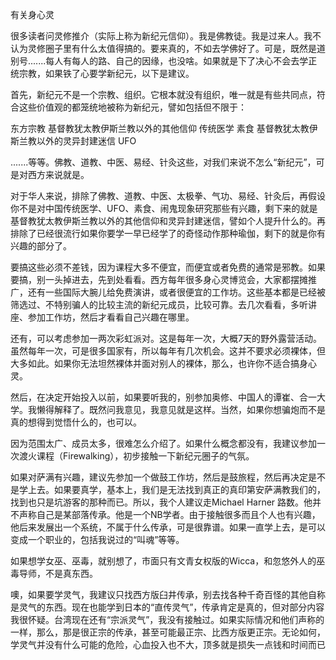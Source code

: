 有关身心灵

很多读者问灵修推介（实际上称为新纪元信仰）。我是佛教徒。我是过来人。我不认为灵修圈子里有什么太值得搞的。要来真的，不如去学佛好了。可是，既然是道别号.......每人有每人的路、自己的因缘，也没啥。如果就是下了决心不会去学正统宗教，如果铁了心要学新纪元，以下是建议。

首先，新纪元不是一个宗教、组织。它根本就没有组织，唯一就是有些共同点，符合这些价值观的都笼统地被称为新纪元，譬如包括但不限于：

东方宗教
基督教犹太教伊斯兰教以外的其他信仰
传统医学
素食
基督教犹太教伊斯兰教以外的灵异封建迷信
UFO

.......等等。佛教、道教、中医、易经、针灸这些，对我们来说不怎么“新纪元”，可是对西方来说就是。

对于华人来说，排除了佛教、道教、中医、太极拳、气功、易经、针灸后，再假设你不是对中国传统医学、UFO、素食、闹鬼现象研究那些有兴趣，剩下来的就是基督教犹太教伊斯兰教以外的其他信仰和灵异封建迷信，譬如个人提升什么的。再排除了已经很流行如果你要学一早已经学了的奇怪动作那种瑜伽，剩下的就是你有兴趣的部分了。

要搞这些必须不差钱，因为课程大多不便宜，而便宜或者免费的通常是邪教。如果要搞，别一头掉进去，先到处看看。西方每年很多身心灵博览会，大家都摆摊推广，还有一些国际大腕儿给免费演讲，或者很便宜的工作坊。这些基本都是已经被筛选过、不特别骗人的比较主流的新纪元成员，比较可靠。去几次看看，多听讲座、参加工作坊，然后才看看自己兴趣在哪里。

还有，可以考虑参加一两次彩虹派对。这是每年一次，大概7天的野外露营活动。虽然每年一次，可是很多国家有，所以每年有几次机会。这并不要求必须裸体，但大多如此。如果你无法坦然裸体并面对别人的裸体，那么，也许你不适合搞身心灵。

然后，在决定开始投入以前，如果要听我的，别参加奥修、中国人的谭崔、合一大学。我懒得解释了。既然问我意见，我意见就是这样。当然，如果你想骗炮而不是真的想得到觉悟什么的，也可以。

因为范围太广、成员太多，很难怎么介绍了。如果什么概念都没有，我建议参加一次渡火课程（Firewalking），初步接触一下新纪元圈子的气氛。

如果对萨满有兴趣，建议先参加一个做鼓工作坊，然后是鼓旅程，然后再决定是不是学上去。如果要真学，基本上，我们是无法找到真正的真印第安萨满教我们的，找到也只是坑游客的那种而已。所以，我个人建议走Michael Harner 路数。他并不声称自己是某部落传承。他是一个NB学者。由于接触很多而且个人也有兴趣，他后来发展出一个系统，不属于什么传承，可是很靠谱。如果一直学上去，是可以变成一个职业的，包括我说过的“叫魂”等等。

如果想学女巫、巫毒，就别想了，市面只有文青女权版的Wicca，和忽悠外人的巫毒导师，不是真东西。

噢，如果要学灵气，我建议只找西方版臼井传承，别去找各种千奇百怪的其他自称是灵气的东西。现在也能学到日本的“直传灵气”，传承肯定是真的，但对部分内容我很怀疑。台湾现在还有“宗派灵气”，我没有接触过。如果实际情况和他们声称的一样，那么，那是很正宗的传承，甚至可能最正宗、比西方版更正宗。无论如何，学灵气并没有什么可能的危险，心血投入也不大，顶多就是损失一点钱和时间而已
